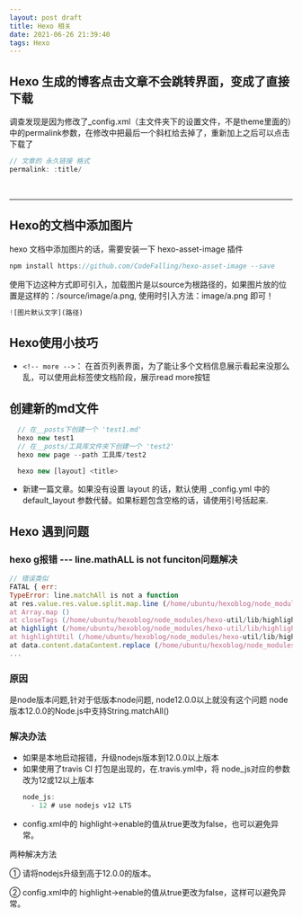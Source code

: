 ```yaml
---
layout: post draft
title: Hexo 相关
date: 2021-06-26 21:39:40
tags: Hexo 
---
```



##  Hexo 生成的博客点击文章不会跳转界面，变成了直接下载
调查发现是因为修改了_config.xml（主文件夹下的设置文件，不是theme里面的）中的permalink参数，在修改中把最后一个斜杠给去掉了，重新加上之后可以点击下载了

```js
// 文章的 永久链接 格式 
permalink: :title/
```

<br/>

---

<!-- more -->

## Hexo的文档中添加图片

hexo 文档中添加图片的话，需要安装一下 hexo-asset-image 插件
```js
npm install https://github.com/CodeFalling/hexo-asset-image --save
```
使用下边这种方式即可引入，加载图片是以source为根路径的，如果图片放的位置是这样的：/source/image/a.png, 使用时引入方法：image/a.png 即可！
```js
![图片默认文字](路径)
```

## Hexo使用小技巧

- `<!-- more -->`： 在首页列表界面，为了能让多个文档信息展示看起来没那么乱，可以使用此标签使文档阶段，展示read more按钮

## 创建新的md文件
```js
  // 在__posts下创建一个 'test1.md'
  hexo new test1
  // 在__posts/工具库文件夹下创建一个 'test2'
  hexo new page --path 工具库/test2
```

```js
  hexo new [layout] <title>
```
- 新建一篇文章。如果没有设置 layout 的话，默认使用 _config.yml 中的 default_layout 参数代替。如果标题包含空格的话，请使用引号括起来.




## Hexo 遇到问题

###  hexo g报错  ---   line.mathALL is not funciton问题解决
```js
// 错误类似
FATAL { err:
TypeError: line.matchAll is not a function
at res.value.res.value.split.map.line (/home/ubuntu/hexoblog/node_modules/hexo-util/lib/highlight.js:128:26)
at Array.map ()
at closeTags (/home/ubuntu/hexoblog/node_modules/hexo-util/lib/highlight.js:126:37)
at highlight (/home/ubuntu/hexoblog/node_modules/hexo-util/lib/highlight.js:119:10)
at highlightUtil (/home/ubuntu/hexoblog/node_modules/hexo-util/lib/highlight.js:23:16)
at data.content.dataContent.replace (/home/ubuntu/hexoblog/node_modules/hexo/lib/plugins/filter/before_post_render/backtick_code_block.js:92:17)
...
```


### 原因
  是node版本问题,针对于低版本node问题, node12.0.0以上就没有这个问题
  node版本12.0.0的Node.js中支持String.matchAll()

### 解决办法 
- 如果是本地启动报错，升级nodejs版本到12.0.0以上版本
- 如果使用了travis CI 打包是出现的，在.travis.yml中，将 node_js对应的参数改为12或12以上版本
  ```js
  node_js:
    - 12 # use nodejs v12 LTS
  ```
- config.xml中的 highlight->enable的值从true更改为false，也可以避免异常。

两种解决方法

① 请将nodejs升级到高于12.0.0的版本。

② config.xml中的 highlight->enable的值从true更改为false，这样可以避免异常。
